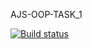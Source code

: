 AJS-OOP-TASK_1

[![Build status](https://ci.appveyor.com/api/projects/status/ux85w1g7clcgobyu?svg=true)](https://ci.appveyor.com/project/JohnnyStorm19/ajs-oop-task-1)

